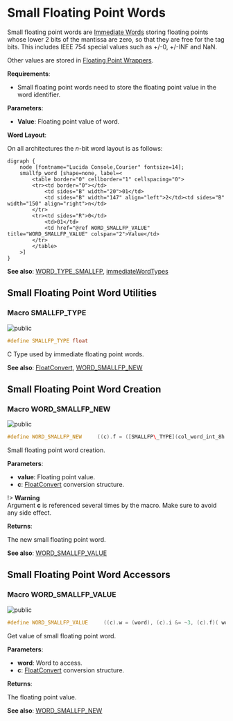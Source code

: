 <a id="group__smallfp__words"></a>
# Small Floating Point Words



Small floating point words are [Immediate Words](group__immediate__words.md#group__immediate__words) storing floating points whose lower 2 bits of the mantissa are zero, so that they are free for the tag bits. This includes IEEE 754 special values such as +/-0, +/-INF and NaN.





Other values are stored in [Floating Point Wrappers](group__fp__wrappers.md#group__fp__wrappers).






**Requirements**:


* Small floating point words need to store the floating point value in the word identifier.


**Parameters**:

* **Value**: Floating point value of word.


**Word Layout**:

On all architectures the _n_-bit word layout is as follows:


    digraph {
        node [fontname="Lucida Console,Courier" fontsize=14];
        smallfp_word [shape=none, label=<
            <table border="0" cellborder="1" cellspacing="0">
            <tr><td border="0"></td>
                <td sides="B" width="20">01</td>
                <td sides="B" width="147" align="left">2</td><td sides="B" width="150" align="right">n</td>
            </tr>
            <tr><td sides="R">0</td>
                <td>01</td>
                <td href="@ref WORD_SMALLFP_VALUE" title="WORD_SMALLFP_VALUE" colspan="2">Value</td>
            </tr>
            </table>
        >]
    }
    









**See also**: [WORD\_TYPE\_SMALLFP](col_word_int_8h.md#group__words_1gaf5bde441039615017c30996b222a55c8), [immediateWordTypes](col_word_int_8h.md#group__immediate__words_1gadc93860da89f6a52a884c10b7835aaac)

## Small Floating Point Word Utilities

<a id="group__smallfp__words_1ga2c853438af5ac989dce08fcbed557051"></a>
### Macro SMALLFP\_TYPE

![][public]

```cpp
#define SMALLFP_TYPE float
```

C Type used by immediate floating point words.

**See also**: [FloatConvert](union_float_convert.md#union_float_convert), [WORD\_SMALLFP\_NEW](col_word_int_8h.md#group__smallfp__words_1ga8b37cdd7a9aa19766a182dbbed963815)



## Small Floating Point Word Creation

<a id="group__smallfp__words_1ga8b37cdd7a9aa19766a182dbbed963815"></a>
### Macro WORD\_SMALLFP\_NEW

![][public]

```cpp
#define WORD_SMALLFP_NEW     ((c).f = ([SMALLFP\_TYPE](col_word_int_8h.md#group__smallfp__words_1ga2c853438af5ac989dce08fcbed557051))(value), (c).i &= ~3, (c).i |= 2, (c).w)( value ,c )
```

Small floating point word creation.

**Parameters**:

* **value**: Floating point value.
* **c**: [FloatConvert](union_float_convert.md#union_float_convert) conversion structure.


!> **Warning** \
Argument **c** is referenced several times by the macro. Make sure to avoid any side effect.


**Returns**:

The new small floating point word.



**See also**: [WORD\_SMALLFP\_VALUE](col_word_int_8h.md#group__smallfp__words_1gae3d867f57b6b1e2bb0d0919aee9a711e)



## Small Floating Point Word Accessors

<a id="group__smallfp__words_1gae3d867f57b6b1e2bb0d0919aee9a711e"></a>
### Macro WORD\_SMALLFP\_VALUE

![][public]

```cpp
#define WORD_SMALLFP_VALUE     ((c).w = (word), (c).i &= ~3, (c).f)( word ,c )
```

Get value of small floating point word.

**Parameters**:

* **word**: Word to access.
* **c**: [FloatConvert](union_float_convert.md#union_float_convert) conversion structure.


**Returns**:

The floating point value.



**See also**: [WORD\_SMALLFP\_NEW](col_word_int_8h.md#group__smallfp__words_1ga8b37cdd7a9aa19766a182dbbed963815)



[public]: https://img.shields.io/badge/-public-brightgreen (public)
[C++]: https://img.shields.io/badge/language-C%2B%2B-blue (C++)
[private]: https://img.shields.io/badge/-private-red (private)
[Markdown]: https://img.shields.io/badge/language-Markdown-blue (Markdown)
[static]: https://img.shields.io/badge/-static-lightgrey (static)